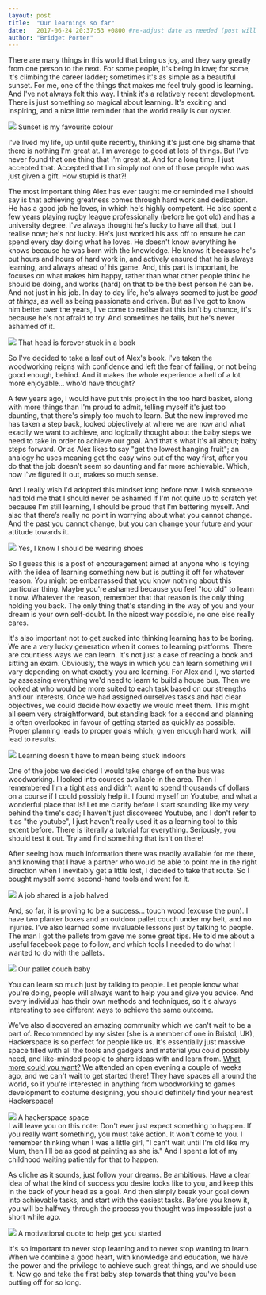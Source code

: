 ```yaml
---
layout: post
title:  "Our learnings so far"
date:   2017-06-24 20:37:53 +0800 #re-adjust date as needed (post will not be shown until that date)
author: "Bridget Porter"
---
```



There are many things in this world that bring us joy, and they vary greatly from one person to the next. For some people, it's being in love; for some, it's climbing the career ladder; sometimes it's as simple as a beautiful sunset. For me, one of the things that makes me feel truly good is learning. And I've not always felt this way. I think it's a relatively recent development. There is just something so magical about learning. It's exciting and inspiring, and a nice little reminder that the world really is our oyster.

<img src="{{site.url}}/images/our-learnings-so-far/sunset-park.jpg"/> 
<a class="image-captions">Sunset is my favourite colour</a>
<br>

<!--more--> 
I've lived my life, up until quite recently, thinking it's just one big shame that there is nothing I'm great at. I'm average to good at lots of things. But I've never found that one thing that I'm great at. And for a long time, I just accepted that. Accepted that I'm simply not one of those people who was just given a gift. How stupid is that?!

The most important thing Alex has ever taught me or reminded me I should say is that achieving greatness comes through hard work and dedication. He has a good job he loves, in which he's highly competent. He also spent a few years playing rugby league professionally (before he got old) and has a university degree. I've always thought he's lucky to have all that, but I realise now; he's not lucky. He's just worked his ass off to ensure he can spend every day doing what he loves. He doesn't know everything he knows because he was born with the knowledge. He knows it because he's put hours and hours of hard work in, and actively ensured that he is always learning, and always ahead of his game. And, this part is important, he focuses on what makes him happy, rather than what other people think he should be doing, and works (hard) on that to be the best person he can be. And not just in his job. In day to day life, he's always seemed to just be *good at things*, as well as being passionate and driven. But as I've got to know him better over the years, I've come to realise that this isn't by chance, it's because he's not afraid to try. And sometimes he fails, but he's never ashamed of it.

<img src="{{site.url}}/images/our-learnings-so-far/alex-reading.jpg"/> 
<a class="image-captions">That head is forever stuck in a book</a>
<br>

So I've decided to take a leaf out of Alex's book. I've taken the woodworking reigns with confidence and left the fear of failing, or not being good enough, behind. And it makes the whole experience a hell of a lot more enjoyable... who'd have thought?

A few years ago, I would have put this project in the too hard basket, along with more things than I'm proud to admit, telling myself it's just too daunting, that there's simply too much to learn. But the new improved me has taken a step back, looked objectively at where we are now and what exactly we want to achieve, and logically thought about the baby steps we need to take in order to achieve our goal. And that's what it's all about; baby steps forward. Or as Alex likes to say "get the lowest hanging fruit"; an analogy he uses meaning get the easy wins out of the way first, after you do that the job doesn’t seem so daunting and far more achievable. Which, now I've figured it out, makes so much sense.

And I really wish I'd adopted this mindset long before now. I wish someone had told me that I should never be ashamed if I'm not quite up to scratch yet because I'm still learning, I should be proud that I'm bettering myself. And also that there’s really no point in worrying about what you cannot change. And the past you cannot change, but you can change your future and your attitude towards it.

<img src="{{site.url}}/images/our-learnings-so-far/bridget-learning.jpg"/> 
<a class="image-captions">Yes, I know I should be wearing shoes</a>
<br>

So I guess this is a post of encouragement aimed at anyone who is toying with the idea of learning something new but is putting it off for whatever reason. You might be embarrassed that you know nothing about this particular thing. Maybe you're ashamed because you feel "too old" to learn it now. Whatever the reason, remember that that reason is the only thing holding you back. The only thing that's standing in the way of you and your dream is your own self-doubt. In the nicest way possible, no one else really cares.

It's also important not to get sucked into thinking learning has to be boring. We are a very lucky generation when it comes to learning platforms. There are countless ways we can learn. It's not just a case of reading a book and sitting an exam. Obviously, the ways in which you can learn something will vary depending on what exactly you are learning.
For Alex and I, we started by assessing everything we'd need to learn to build a house bus. Then we looked at who would be more suited to each task based on our strengths and our interests. Once we had assigned ourselves tasks and had clear objectives, we could decide how exactly we would meet them. This might all seem very straightforward, but standing back for a second and planning is often overlooked in favour of getting started as quickly as possible. Proper planning leads to proper goals which, given enough hard work, will lead to results.

<img src="{{site.url}}/images/our-learnings-so-far/park-blogging.jpg"/> 
<a class="image-captions">Learning doesn't have to mean being stuck indoors</a>
<br>

One of the jobs we decided I would take charge of on the bus was woodworking. I looked into courses available in the area. Then I remembered I'm a tight ass and didn't want to spend thousands of dollars on a course if I could possibly help it. I found myself on Youtube, and what a wonderful place that is! Let me clarify before I start sounding like my very behind the time's dad; I haven't just discovered Youtube, and I don't refer to it as "the youtube", I just haven't really used it as a learning tool to this extent before. There is literally a tutorial for everything. Seriously, you should test it out. Try and find something that isn't on there!

After seeing how much information there was readily available for me there, and knowing that I have a partner who would be able to point me in the right direction when I inevitably get a little lost, I decided to take that route. So I bought myself some second-hand tools and went for it.

<img src="{{site.url}}/images/our-learnings-so-far/pallet-work.jpg"/> 
<a class="image-captions">A job shared is a job halved</a>
<br>

And, so far, it is proving to be a success... touch wood (excuse the pun). I have two planter boxes and an outdoor pallet couch under my belt, and no injuries. I've also learned some invaluable lessons just by talking to people. The man I got the pallets from gave me some great tips. He told me about a useful facebook page to follow, and which tools I needed to do what I wanted to do with the pallets. 

<img src="{{site.url}}/images/our-learnings-so-far/pallet-couch.jpg"/> 
<a class="image-captions">Our pallet couch baby</a>
<br>

You can learn so much just by talking to people. Let people know what you're doing, people will always want to help you and give you advice. And every individual has their own methods and techniques, so it's always interesting to see different ways to achieve the same outcome.

We've also discovered an amazing community which we can't wait to be a part of. Recommended by my sister (she is a member of one in Bristol, UK), Hackerspace is so perfect for people like us. It's essentially just massive space filled with all the tools and gadgets and material you could possibly need, and like-minded people to share ideas with and learn from. [What more could you want?](http://hsbne.org/) We attended an open evening a couple of weeks ago, and we can't wait to get started there! They have spaces all around the world, so if you're interested in anything from woodworking to games development to costume designing, you should definitely find your nearest Hackerspace!

<img src="{{site.url}}/images/our-learnings-so-far/hackerspace.jpg"/> 
<a class="image-captions">A hackerspace space</a>
<br>
I will leave you on this note: Don't ever just expect something to happen. If you really want something, you must take action. It won't come to you. I remember thinking when I was a little girl, "I can't wait until I'm old like my Mum, then I'll be as good at painting as she is." And I spent a lot of my childhood waiting patiently for that to happen.

As cliche as it sounds, just follow your dreams. Be ambitious. Have a clear idea of what the kind of success you desire looks like to you, and keep this in the back of your head as a goal. And then simply break your goal down into achievable tasks, and start with the easiest tasks. Before you know it, you will be halfway through the process you thought was impossible just a short while ago. 

<img src="{{site.url}}/images/our-learnings-so-far/impossible.jpg"/>
<a class="image-captions">A motivational quote to help get you started</a>
<br>

It's so important to never stop learning and to never stop wanting to learn. When we combine a good heart, with knowledge and education, we have the power and the privilege to achieve such great things, and we should use it.
Now go and take the first baby step towards that thing you've been putting off for so long.